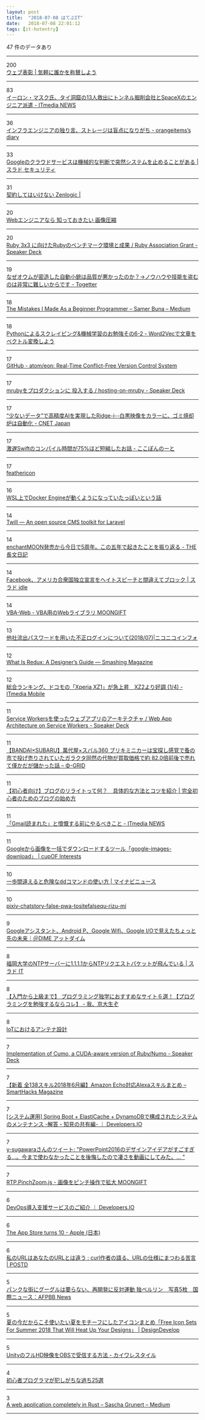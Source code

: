 ```yaml
---
layout: post
title:  "2018-07-08 はてぶIT"
date:   2018-07-08 22:01:12
tags: [it-hotentry]
---
```

47 件のデータあり

<hr><div class="row">
<div class="col-1"><span class="badge badge-pill badge-success h2">200</span></div>
<div class="col-11"><a href='https://hyou.show/' target='_blank'>ウェブ表彰 | 気軽に誰かを称賛しよう</a></div>
</div>
<hr>
<div class="row">
<div class="col-1"><span class="badge badge-pill badge-success h2">83</span></div>
<div class="col-11"><a href='http://www.itmedia.co.jp/news/articles/1807/08/news016.html' target='_blank'>イーロン・マスク氏、タイ洞窟の13人救出にトンネル掘削会社とSpaceXのエンジニア派遣 - ITmedia NEWS</a></div>
</div>
<hr>
<div class="row">
<div class="col-1"><span class="badge badge-pill badge-success h2">36</span></div>
<div class="col-11"><a href='https://www.orangeitems.com/entry/2018/07/08/131858' target='_blank'>インフラエンジニアの独り言、ストレージは盲点になりがち - orangeitems’s diary</a></div>
</div>
<hr>
<div class="row">
<div class="col-1"><span class="badge badge-pill badge-success h2">33</span></div>
<div class="col-11"><a href='https://security.srad.jp/story/18/07/07/0432251/' target='_blank'>Googleのクラウドサービスは機械的な判断で突然システムを止めることがある | スラド セキュリティ</a></div>
</div>
<hr>
<div class="row">
<div class="col-1"><span class="badge badge-pill badge-success h2">31</span></div>
<div class="col-11"><a href='https://nakoruru.jp/?p=1752' target='_blank'>契約してはいけない Zenlogic |</a></div>
</div>
<hr>
<div class="row">
<div class="col-1"><span class="badge badge-pill badge-success h2">20</span></div>
<div class="col-11"><a href='https://slides.com/takanorip/image-optim' target='_blank'>Webエンジニアなら 知っておきたい 画像圧縮</a></div>
</div>
<hr>
<div class="row">
<div class="col-1"><span class="badge badge-pill badge-success h2">20</span></div>
<div class="col-11"><a href='https://speakerdeck.com/k0kubun/ruby-association-grant' target='_blank'>Ruby 3x3 に向けたRubyのベンチマーク環境と成果 / Ruby Association Grant - Speaker Deck</a></div>
</div>
<hr>
<div class="row">
<div class="col-1"><span class="badge badge-pill badge-success h2">19</span></div>
<div class="col-11"><a href='https://togetter.com/li/1244824' target='_blank'>なぜオウムが密造した自動小銃は品質が悪かったのか？→ノウハウや技能を盗むのは非常に難しいからです - Togetter</a></div>
</div>
<hr>
<div class="row">
<div class="col-1"><span class="badge badge-pill badge-success h2">18</span></div>
<div class="col-11"><a href='https://medium.com/@samerbuna/ac8b3e54c312' target='_blank'>The Mistakes I Made As a Beginner Programmer – Samer Buna – Medium</a></div>
</div>
<hr>
<div class="row">
<div class="col-1"><span class="badge badge-pill badge-success h2">18</span></div>
<div class="col-11"><a href='https://qiita.com/cclef/items/eda0dd8836910e2a3d5f' target='_blank'>Pythonによるスクレイピング&機械学習のお勉強その6-2 - Word2Vecで文章をベクトル変換しよう</a></div>
</div>
<hr>
<div class="row">
<div class="col-1"><span class="badge badge-pill badge-success h2">17</span></div>
<div class="col-11"><a href='https://github.com/atom/eon' target='_blank'>GitHub - atom/eon: Real-Time Conflict-Free Version Control System</a></div>
</div>
<hr>
<div class="row">
<div class="col-1"><span class="badge badge-pill badge-success h2">17</span></div>
<div class="col-11"><a href='https://speakerdeck.com/udzura/hosting-on-mruby' target='_blank'>mrubyをプロダクションに 投入する / hosting-on-mruby - Speaker Deck</a></div>
</div>
<hr>
<div class="row">
<div class="col-1"><span class="badge badge-pill badge-success h2">17</span></div>
<div class="col-11"><a href='https://japan.cnet.com/article/35121159/' target='_blank'>“少ないデータ”で高精度AIを実現したRidge-i--白黒映像をカラーに、ゴミ焼却炉は自動化 - CNET Japan</a></div>
</div>
<hr>
<div class="row">
<div class="col-1"><span class="badge badge-pill badge-success h2">17</span></div>
<div class="col-11"><a href='https://cocopon.me/blog/2015/03/swift-compilation-time/' target='_blank'>激遅Swiftのコンパイル時間が75%ほど短縮したお話 - ここぽんのーと</a></div>
</div>
<hr>
<div class="row">
<div class="col-1"><span class="badge badge-pill badge-success h2">17</span></div>
<div class="col-11"><a href='http://feathericon.com/' target='_blank'>feathericon</a></div>
</div>
<hr>
<div class="row">
<div class="col-1"><span class="badge badge-pill badge-success h2">16</span></div>
<div class="col-11"><a href='https://qiita.com/yanoshi/items/dcecbf117d9cbd14af87' target='_blank'>WSL上でDocker Engineが動くようになっていたっぽいという話</a></div>
</div>
<hr>
<div class="row">
<div class="col-1"><span class="badge badge-pill badge-success h2">14</span></div>
<div class="col-11"><a href='https://twill.io/' target='_blank'>Twill — An open source CMS toolkit for Laravel</a></div>
</div>
<hr>
<div class="row">
<div class="col-1"><span class="badge badge-pill badge-success h2">14</span></div>
<div class="col-11"><a href='https://ift.tt/2KTlP0q' target='_blank'>enchantMOON発売から今日で5周年。この五年で起きたことを振り返る - THE長文日記</a></div>
</div>
<hr>
<div class="row">
<div class="col-1"><span class="badge badge-pill badge-success h2">14</span></div>
<div class="col-11"><a href='https://idle.srad.jp/story/18/07/07/0436234/' target='_blank'>Facebook、アメリカ合衆国独立宣言をヘイトスピーチと間違えてブロック | スラド idle</a></div>
</div>
<hr>
<div class="row">
<div class="col-1"><span class="badge badge-pill badge-success h2">14</span></div>
<div class="col-11"><a href='https://www.moongift.jp/2018/07/vba-web-vba%E7%94%A8%E3%81%AEweb%E3%83%A9%E3%82%A4%E3%83%96%E3%83%A9%E3%83%AA/' target='_blank'>VBA-Web - VBA用のWebライブラリ MOONGIFT</a></div>
</div>
<hr>
<div class="row">
<div class="col-1"><span class="badge badge-pill badge-success h2">13</span></div>
<div class="col-11"><a href='http://blog.nicovideo.jp/niconews/79797.html' target='_blank'>他社流出パスワードを用いた不正ログインについて(2018/07)|ニコニコインフォ</a></div>
</div>
<hr>
<div class="row">
<div class="col-1"><span class="badge badge-pill badge-success h2">12</span></div>
<div class="col-11"><a href='https://www.smashingmagazine.com/2018/07/redux-designers-guide/' target='_blank'>What Is Redux: A Designer’s Guide — Smashing Magazine</a></div>
</div>
<hr>
<div class="row">
<div class="col-1"><span class="badge badge-pill badge-success h2">12</span></div>
<div class="col-11"><a href='http://www.itmedia.co.jp/mobile/articles/1807/07/news021.html' target='_blank'>総合ランキング、ドコモの「Xperia XZ1」が急上昇　XZ2より好調 (1/4) - ITmedia Mobile</a></div>
</div>
<hr>
<div class="row">
<div class="col-1"><span class="badge badge-pill badge-success h2">11</span></div>
<div class="col-11"><a href='https://speakerdeck.com/laiso/web-app-architecture-on-service-workers' target='_blank'>Service Workersを使ったウェブアプリのアーキテクチャ / Web App Architecture on Service Workers - Speaker Deck</a></div>
</div>
<hr>
<div class="row">
<div class="col-1"><span class="badge badge-pill badge-success h2">11</span></div>
<div class="col-11"><a href='http://phi-grid.com/bandaiya-subaru-360-tinplate-minicar-24667.html' target='_blank'>【BANDAI×SUBARU】萬代屋×スバル360 ブリキミニカーは宝探し感覚で蚤の市で投げ売りされていたガラクタ同然の代物が買取価格で約 82.0倍前後で売れて僅かだが儲かった話 – Φ-GRID</a></div>
</div>
<hr>
<div class="row">
<div class="col-1"><span class="badge badge-pill badge-success h2">11</span></div>
<div class="col-11"><a href='https://hitodeblog.com/what-blog-rewrite' target='_blank'>【初心者向け】ブログのリライトって何？　具体的な方法とコツを紹介 | 完全初心者のためのブログの始め方</a></div>
</div>
<hr>
<div class="row">
<div class="col-1"><span class="badge badge-pill badge-success h2">11</span></div>
<div class="col-11"><a href='http://www.itmedia.co.jp/news/articles/1807/08/news017.html' target='_blank'>「Gmail読まれた」と憤慨する前にやるべきこと - ITmedia NEWS</a></div>
</div>
<hr>
<div class="row">
<div class="col-1"><span class="badge badge-pill badge-success h2">11</span></div>
<div class="col-11"><a href='http://co.bsnws.net/article/295' target='_blank'>Googleから画像を一括でダウンロードするツール「google-images-download」 | cupOF Interests</a></div>
</div>
<hr>
<div class="row">
<div class="col-1"><span class="badge badge-pill badge-success h2">10</span></div>
<div class="col-11"><a href='https://news.mynavi.jp/article/20180706-659745/' target='_blank'>一歩間違えると危険なddコマンドの使い方 | マイナビニュース</a></div>
</div>
<hr>
<div class="row">
<div class="col-1"><span class="badge badge-pill badge-success h2">10</span></div>
<div class="col-11"><a href='https://speakerdeck.com/ikasoumen/pixiv-chatstory-false-pwa-tositefalsequ-rizu-mi' target='_blank'>pixiv-chatstory-false-pwa-tositefalsequ-rizu-mi</a></div>
</div>
<hr>
<div class="row">
<div class="col-1"><span class="badge badge-pill badge-success h2">9</span></div>
<div class="col-11"><a href='https://dime.jp/genre/564884/' target='_blank'>Googleアシスタント、Android P、Google Wifi、Google I/Oで見えたちょっと先の未来｜＠DIME アットダイム</a></div>
</div>
<hr>
<div class="row">
<div class="col-1"><span class="badge badge-pill badge-success h2">8</span></div>
<div class="col-11"><a href='https://it.srad.jp/story/18/07/06/0639213/' target='_blank'>福岡大学のNTPサーバーに1.1.1.1からNTPリクエストパケットが飛んでいる | スラド IT</a></div>
</div>
<hr>
<div class="row">
<div class="col-1"><span class="badge badge-pill badge-success h2">8</span></div>
<div class="col-11"><a href='https://ift.tt/2ubM3UN' target='_blank'>【入門から上級まで】 プログラミング独学におすすめなサイト６選！【プログラミングを勉強するならコレ】 - 我、京大生ぞ</a></div>
</div>
<hr>
<div class="row">
<div class="col-1"><span class="badge badge-pill badge-success h2">8</span></div>
<div class="col-11"><a href='https://qiita.com/ghibi/items/e348cfe556e140cb39be' target='_blank'>IoTにおけるアンテナ設計</a></div>
</div>
<hr>
<div class="row">
<div class="col-1"><span class="badge badge-pill badge-success h2">7</span></div>
<div class="col-11"><a href='https://speakerdeck.com/sonots/numo' target='_blank'>Implementation of Cumo, a CUDA-aware version of Ruby/Numo - Speaker Deck</a></div>
</div>
<hr>
<div class="row">
<div class="col-1"><span class="badge badge-pill badge-success h2">7</span></div>
<div class="col-11"><a href='https://smarthacks.jp/mag/37287' target='_blank'>【新着 全138スキル2018年6月編】Amazon Echo対応Alexaスキルまとめ – SmartHacks Magazine</a></div>
</div>
<hr>
<div class="row">
<div class="col-1"><span class="badge badge-pill badge-success h2">7</span></div>
<div class="col-11"><a href='https://dev.classmethod.jp/cloud/springboot-microservice-maintenance-abortion-2/' target='_blank'>[システム運用] Spring Boot + ElastiCache + DynamoDBで構成されたシステムのメンテナンス -解答・知見の共有編- ｜ Developers.IO</a></div>
</div>
<hr>
<div class="row">
<div class="col-1"><span class="badge badge-pill badge-success h2">7</span></div>
<div class="col-11"><a href='http://twitter.com/gondawara/status/973368733942140928' target='_blank'>y-sugawaraさんのツイート: "PowerPoint2016のデザインアイデアがすごすぎる…。今まで使わなかったことを後悔したので凄さを動画にしてみた。… "</a></div>
</div>
<hr>
<div class="row">
<div class="col-1"><span class="badge badge-pill badge-success h2">7</span></div>
<div class="col-11"><a href='https://www.moongift.jp/2018/07/rtp-pinchzoom-js-%E7%94%BB%E5%83%8F%E3%82%92%E3%83%94%E3%83%B3%E3%83%81%E6%93%8D%E4%BD%9C%E3%81%A7%E6%8B%A1%E5%A4%A7/' target='_blank'>RTP.PinchZoom.js - 画像をピンチ操作で拡大 MOONGIFT</a></div>
</div>
<hr>
<div class="row">
<div class="col-1"><span class="badge badge-pill badge-success h2">6</span></div>
<div class="col-11"><a href='https://dev.classmethod.jp/devops/devops-method/' target='_blank'>DevOps導入支援サービスのご紹介 ｜ Developers.IO</a></div>
</div>
<hr>
<div class="row">
<div class="col-1"><span class="badge badge-pill badge-success h2">6</span></div>
<div class="col-11"><a href='https://www.apple.com/jp/newsroom/2018/07/app-store-turns-10/' target='_blank'>The App Store turns 10 - Apple (日本)</a></div>
</div>
<hr>
<div class="row">
<div class="col-1"><span class="badge badge-pill badge-success h2">6</span></div>
<div class="col-11"><a href='https://postd.cc/my-url-isnt-your-url/' target='_blank'>私のURLはあなたのURLとは違う : curl作者の語る、URLの仕様にまつわる苦言 | POSTD</a></div>
</div>
<hr>
<div class="row">
<div class="col-1"><span class="badge badge-pill badge-success h2">5</span></div>
<div class="col-11"><a href='http://www.afpbb.com/articles/-/3178932' target='_blank'>パンクな街にグーグルは要らない、再開発に反対運動 独ベルリン　写真5枚　国際ニュース：AFPBB News</a></div>
</div>
<hr>
<div class="row">
<div class="col-1"><span class="badge badge-pill badge-success h2">5</span></div>
<div class="col-11"><a href='https://design-develop.net/design/vector-design/free-icon-sets-for-summer-2018.html' target='_blank'>夏の今だからこそ使いたい夏をモチーフにしたアイコンまとめ「Free Icon Sets For Summer 2018 That Will Heat Up Your Designs」 | DesignDevelop</a></div>
</div>
<hr>
<div class="row">
<div class="col-1"><span class="badge badge-pill badge-success h2">5</span></div>
<div class="col-11"><a href='http://kaiware007.hatenablog.jp/entry/2018/07/08/021815' target='_blank'>UnityのフルHD映像をOBSで受信する方法 - カイワレスタイル</a></div>
</div>
<hr>
<div class="row">
<div class="col-1"><span class="badge badge-pill badge-success h2">4</span></div>
<div class="col-11"><a href='https://ift.tt/2uaThIC' target='_blank'>初心者プログラマが犯しがちな過ち25選</a></div>
</div>
<hr>
<div class="row">
<div class="col-1"><span class="badge badge-pill badge-success h2">3</span></div>
<div class="col-11"><a href='https://medium.com/@saschagrunert/6f6bdb6c4471' target='_blank'>A web application completely in Rust – Sascha Grunert – Medium</a></div>
</div>
<hr>
